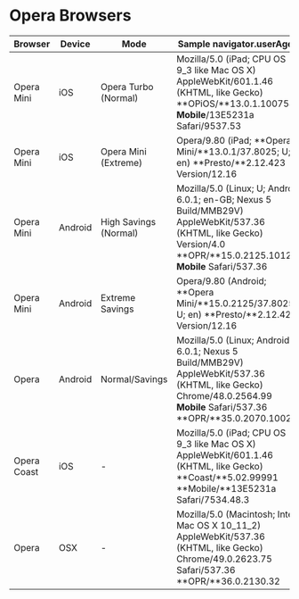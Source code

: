 # Opera Browsers

Browser | Device | Mode | Sample navigator.userAgent
--------|--------|------|----------------------------
Opera Mini | iOS | Opera Turbo (Normal) | Mozilla/5.0 (iPad; CPU OS 9_3 like Mac OS X) AppleWebKit/601.1.46 (KHTML, like Gecko) **OPiOS/**13.0.1.100754 **Mobile**/13E5231a Safari/9537.53
Opera Mini | iOS | Opera Mini (Extreme) | Opera/9.80 (iPad; **Opera Mini/**13.0.1/37.8025; U; en) **Presto/**2.12.423 Version/12.16
Opera Mini | Android | High Savings (Normal) | Mozilla/5.0 (Linux; U; Android 6.0.1; en-GB; Nexus 5 Build/MMB29V) AppleWebKit/537.36 (KHTML, like Gecko) Version/4.0 **OPR/**15.0.2125.101257 **Mobile** Safari/537.36
Opera Mini | Android | Extreme Savings | Opera/9.80 (Android; **Opera Mini/**15.0.2125/37.8025; U; en) **Presto/**2.12.423 Version/12.16
Opera | Android | Normal/Savings | Mozilla/5.0 (Linux; Android 6.0.1; Nexus 5 Build/MMB29V) AppleWebKit/537.36 (KHTML, like Gecko) Chrome/48.0.2564.99 **Mobile** Safari/537.36 **OPR/**35.0.2070.100283
Opera Coast | iOS | - | Mozilla/5.0 (iPad; CPU OS 9_3 like Mac OS X) AppleWebKit/601.1.46 (KHTML, like Gecko) **Coast/**5.02.99991 **Mobile/**13E5231a Safari/7534.48.3
Opera | OSX | - | Mozilla/5.0 (Macintosh; Intel Mac OS X 10_11_2) AppleWebKit/537.36 (KHTML, like Gecko) Chrome/49.0.2623.75 Safari/537.36 **OPR/**36.0.2130.32